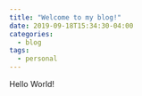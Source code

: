 ```yaml
---
title: "Welcome to my blog!"
date: 2019-09-18T15:34:30-04:00
categories:
  - blog
tags:
  - personal
---
```

Hello World!